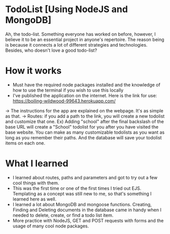 # TodoList [Using NodeJS and MongoDB]
Ah, the todo-list. Something everyone has worked on before, however, I believe it to be an essential project in anyone's repertoire. The reason being is because it connects a lot of different strategies and technologies. Besides, who doesn't love a good todo-list?

# How it works
- Must have the required node packages installed and the knowledge of how to use the terminal if you wish to use this locally
- I've published the application on the internet. Here is the link for use: https://boiling-wildwood-99643.herokuapp.com/


-> The instructions for the app are explained on the webpage. It's as simple as that.
-> Routes: if you add a path to the link, you will create a new todolist and customize that one. 
Ex) Adding "school" after the final backslash of the base URL will create a "School" todolist for you after you have visited the base website. You can make as many customizable todolists as you want as long as you remember their paths. And the database will save your todolist items on each one.


# What I learned
- I learned about routes, paths and parameters and got to try out a few cool things with them.
- This was the first time or one of the first times I tried out EJS. Templating as a concept was still new to me, so that's something I learned here as well.
- I learned a lot about MongoDB and mongoose functions. Creating, Finding and Deleting documents in the database came in handy when I needed to delete, create, or find a todo list item.
- More practice with NodeJS, GET and POST requests with forms and the usage of many cool node packages.
